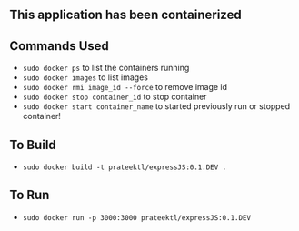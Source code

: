 ## This application has been containerized

## Commands Used

 - ``` sudo docker ps ``` to list the containers running
- ``` sudo docker images ``` to list images
- ``` sudo docker rmi image_id --force ``` to remove image id
- ``` sudo docker stop container_id ``` to stop container
- ``` sudo docker start container_name ```  to started previously run or stopped container!


## To Build
- ```sudo docker build -t prateektl/expressJS:0.1.DEV . ```

## To Run
- ```sudo docker run -p 3000:3000 prateektl/expressJS:0.1.DEV```

